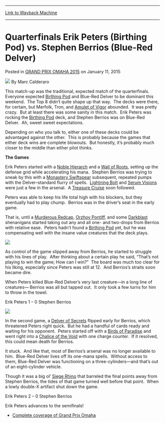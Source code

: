 
---
[Link to Wayback Machine](https://web.archive.org/web/20150911015839/http://magic.wizards.com/en/events/coverage/gpoma15/quarterfinals-peters-berrios-2015-01-11)

[_metadata_:author]:- "Marc Calderaro"
[_metadata_:description]:- "This match-up was the traditional, expected match of the quarterfinals.  Everyone expected Birthing Pod and Blue-Red Delver to be dominant this weekend.  The Top 8 didn’t quite shape up that way.  The decks were there, for certain, but Merfolk, Tron, and"
[_metadata_:generator]:- "Drupal 7 (http://drupal.org)"
[_metadata_:node]:- "327776"
[_metadata_:publish_date]:- "2015-01-11"
[_metadata_:source]:- "div-main-content"
[_metadata_:title]:- "Quarterfinals Erik Peters (Birthing Pod) vs. Stephen Berrios (Blue-Red Delver)"
[_metadata_:wayback_capture_timestamp]:- "2015-09-11 01:58:39"
[_metadata_:wayback_raw_url]:- "https://web.archive.org/web/20150911015839id_/http://magic.wizards.com/en/events/coverage/gpoma15/quarterfinals-peters-berrios-2015-01-11"
[_metadata_:wayback_url]:- "http://magic.wizards.com/en/events/coverage/gpoma15/quarterfinals-peters-berrios-2015-01-11"
---


Quarterfinals Erik Peters (Birthing Pod) vs. Stephen Berrios (Blue-Red Delver)
==============================================================================



 Posted in [GRAND PRIX OMAHA 2015](/en/events/coverage/gpoma15)
 on January 11, 2015 






![](https://media.magic.wizards.com/styles/auth_small/public/images/person/calderaro.jpg)
By Marc Calderaro










This match-up was the traditional, expected match of the quarterfinals.  Everyone expected [Birthing Pod](http://gatherer.wizards.com/Pages/Card/Details.aspx?name=Birthing+Pod) and Blue-Red Delver to be dominant this weekend.  The Top 8 didn’t quite shape up that way.  The decks were there, for certain, but Merfolk, Tron, and [Amulet of Vigor](http://gatherer.wizards.com/Pages/Card/Details.aspx?name=Amulet+of+Vigor) abounded.  It was pretty crazy.  But at least there was some sanity in this match.  Erik Peters was rocking the [Birthing Pod](http://gatherer.wizards.com/Pages/Card/Details.aspx?name=Birthing+Pod) deck, and Stephen Berrios was on Blue-Red Delver.  Ah, sweet sweet expectations.



Depending on who you talk to, either one of these decks could be advantaged against the other.  This is probably because the games that either deck wins are complete blowouts.  But honestly, it’s probably much closer to the middle than either pilot thinks.



**The Games**



Erik Peters started with a [Noble Hierarch](http://gatherer.wizards.com/Pages/Card/Details.aspx?name=Noble+Hierarch) and a [Wall of Roots](http://gatherer.wizards.com/Pages/Card/Details.aspx?name=Wall+of+Roots), setting up the defense grid while accelerating his mana.  Stephen Berrios was trying to sneak by this with a [Monastery Swiftspear](http://gatherer.wizards.com/Pages/Card/Details.aspx?name=Monastery+Swiftspear) subsequent, repeated pumps with the Delver–standard flurry of spells.  [Lightning Bolt](http://gatherer.wizards.com/Pages/Card/Details.aspx?name=Lightning+Bolt) and [Serum Visions](http://gatherer.wizards.com/Pages/Card/Details.aspx?name=Serum+Visions) were just a few in the arsenal.  A [Treasure Cruise](http://gatherer.wizards.com/Pages/Card/Details.aspx?name=Treasure+Cruise) soon followed.



Peters was able to keep his life total high with his blockers, but they eventually had to play chump.  Berrios was in the driver’s seat in the early game.



That is, until a [Murderous Redcap](http://gatherer.wizards.com/Pages/Card/Details.aspx?name=Murderous+Redcap), [Orzhov Pontiff](http://gatherer.wizards.com/Pages/Card/Details.aspx?name=Orzhov+Pontiff), and some [Darkblast](http://gatherer.wizards.com/Pages/Card/Details.aspx?name=Darkblast) shenanigans started taking out any and all one- and two-drops from Berrios with relative ease.  Peters hadn’t found a [Birthing Pod](http://gatherer.wizards.com/Pages/Card/Details.aspx?name=Birthing+Pod) yet, but he was compensating well with the insane value creatures that the deck plays.


![](https://media.wizards.com/2015/events/gpoma15/QF_berrios.jpg)



As control of the game slipped away from Berrios, he started to struggle with his lines of play.  After thinking about a certain play he said, “That’s not playing to win the game; How can I win?”  The board was much too clear for his liking, especially since Peters was still at 12.  And Berrios’s straits soon became dire.



When Peters killed Blue-Red Delver’s very last creature—in a long line of creatures— Berrios was all but tapped out.  It only took a few turns for him to throw in the towel.



Erik Peters 1 – 0 Stephen Berrios


![](https://media.wizards.com/2015/events/gpoma15/QF_peters.jpg)



In the second game, a [Delver of Secrets](http://gatherer.wizards.com/Pages/Card/Details.aspx?name=Delver+of+Secrets) flipped early for Berrios, which threatened Peters right quick.  But he had a handful of cards ready and waiting for his opponent.  Peters started off with a [Birds of Paradise](http://gatherer.wizards.com/Pages/Card/Details.aspx?name=Birds+of+Paradise) and went right into a [Chalice of the Void](http://gatherer.wizards.com/Pages/Card/Details.aspx?name=Chalice+of+the+Void) with one charge counter.  If it resolved, this could mean death for Berrios.



It stuck.  And like that, most of Berrios’s arsenal was no longer available to him.  Blue-Red Delver lives off its one-mana spells.  Without access to them, Blue-Red Delver was functioning on a three-cylinders—and that’s out of an eight-cylinder vehicle.



Though it was a big ol’ [Siege Rhino](http://gatherer.wizards.com/Pages/Card/Details.aspx?name=Siege+Rhino) that barreled the final points away from Stephen Berrios, the tides of that game turned well before that point.  When a lowly double-X artifact shut down the game.



Erik Peters 2 – 0 Stephen Berrios



Erik Peters advances to the semifinals!


* [Complete coverage of Grand Prix Omaha](/node/326341)

 




